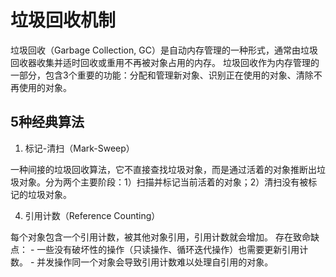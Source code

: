 # 垃圾回收机制

垃圾回收（Garbage Collection, GC）是自动内存管理的一种形式，通常由垃圾回收器收集并适时回收或重用不再被对象占用的内存。
垃圾回收作为内存管理的一部分，包含3个重要的功能：分配和管理新对象、识别正在使用的对象、清除不再使用的对象。

## 5种经典算法

1. 标记-清扫（Mark-Sweep）

一种间接的垃圾回收算法，它不直接查找垃圾对象，而是通过活着的对象推断出垃圾对象。分为两个主要阶段：1）扫描并标记当前活着的对象；2）清扫没有被标记的垃圾对象。


4. 引用计数（Reference Counting）

每个对象包含一个引用计数，被其他对象引用，引用计数就会增加。
存在致命缺点：
    - 一些没有破坏性的操作（只读操作、循环迭代操作）也需要更新引用计数。
    - 并发操作同一个对象会导致引用计数难以处理自引用的对象。